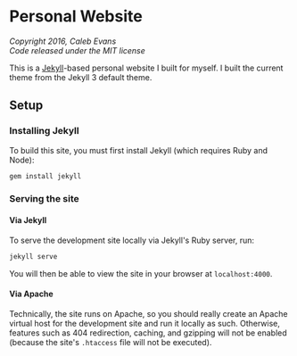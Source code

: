 # Personal Website

*Copyright 2016, Caleb Evans*  
*Code released under the MIT license*

This is a [Jekyll](https://jekyllrb.com/)-based personal website I built for
myself. I built the current theme from the Jekyll 3 default theme.

## Setup

### Installing Jekyll

To build this site, you must first install Jekyll (which requires Ruby and
Node):

```bash
gem install jekyll
```

### Serving the site

#### Via Jekyll

To serve the development site locally via Jekyll's Ruby server, run:

```bash
jekyll serve
```

You will then be able to view the site in your browser at `localhost:4000`.

#### Via Apache

Technically, the site runs on Apache, so you should really create an Apache
virtual host for the development site and run it locally as such. Otherwise,
features such as 404 redirection, caching, and gzipping will not be enabled
(because the site's `.htaccess` file will not be executed).
